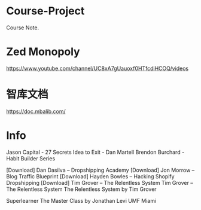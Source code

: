 # Course-Project
Course Note.

# Zed Monopoly
https://www.youtube.com/channel/UC8xA7gUauoxf0HTfcdiHCOQ/videos 

# 智库文档
https://doc.mbalib.com/


# Info 

Jason Capital - 27 Secrets
Idea to Exit - Dan Martell
Brendon Burchard - Habit Builder Series 

[Download] Dan Dasilva – Dropshipping Academy
[Download] Jon Morrow – Blog Traffic Blueprint 
[Download] Hayden Bowles – Hacking Shopify Dropshipping
[Download] Tim Grover – The Relentless System
Tim Grover – The Relentless System
 The Relentless System by Tim Grover


Superlearner The Master Class by Jonathan Levi
UMF Miami  

